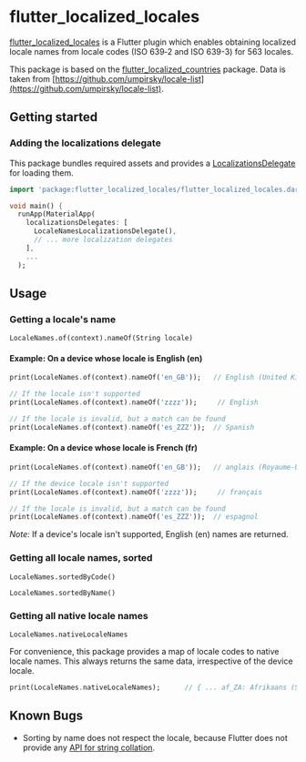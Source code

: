 # flutter_localized_locales

[flutter_localized_locales](https://pub.dev/packages/flutter_localized_locales) is a Flutter plugin which enables obtaining localized locale names from locale codes (ISO 639‑2 and ISO 639-3) for 563 locales.

This package is based on the [flutter_localized_countries](https://github.com/nickolas-pohilets/flutter-localized-countries) package. Data is taken from [https://github.com/umpirsky/locale-list](https://github.com/umpirsky/locale-list).

## Getting started

### Adding the localizations delegate
This package bundles required assets and provides a [LocalizationsDelegate](https://docs.flutter.io/flutter/widgets/LocalizationsDelegate-class.html) for loading them.

```dart
import 'package:flutter_localized_locales/flutter_localized_locales.dart';

void main() {
  runApp(MaterialApp(
    localizationsDelegates: [
      LocaleNamesLocalizationsDelegate(),
      // ... more localization delegates
    ],
    ...
  );
```

## Usage

### Getting a locale's name
```LocaleNames.of(context).nameOf(String locale)```
#### Example: On a device whose locale is English (en)
```dart
print(LocaleNames.of(context).nameOf('en_GB'));   // English (United Kingdom)

// If the locale isn't supported
print(LocaleNames.of(context).nameOf('zzzz'));     // English

// If the locale is invalid, but a match can be found
print(LocaleNames.of(context).nameOf('es_ZZZ'));  // Spanish
```
#### Example: On a device whose locale is French (fr)
```dart
print(LocaleNames.of(context).nameOf('en_GB'));   // anglais (Royaume-Uni)

// If the device locale isn't supported
print(LocaleNames.of(context).nameOf('zzzz'));     // français

// If the locale is invalid, but a match can be found
print(LocaleNames.of(context).nameOf('es_ZZZ'));  // espagnol
```

*Note:* If a device's locale isn't supported, English (en) names are returned.


### Getting all locale names, sorted
```LocaleNames.sortedByCode()```

```LocaleNames.sortedByName()```

### Getting all native locale names 
```LocaleNames.nativeLocaleNames```

For convenience, this package provides a map of locale codes to native locale names. This always returns the same data, irrespective of the device locale.
```dart
print(LocaleNames.nativeLocaleNames);      // { ... af_ZA: Afrikaans (Suid-Afrika), ... ar: ال العربية السعودية) ...  as: অসমীয়া ... fr: Français ... en: English ... }
```

## Known Bugs

* Sorting by name does not respect the locale, because Flutter does not provide any [API for string collation](https://github.com/flutter/flutter/issues/27549).
